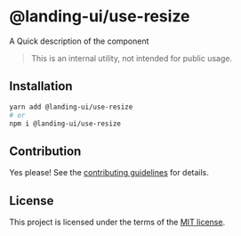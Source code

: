 # @landing-ui/use-resize

A Quick description of the component

> This is an internal utility, not intended for public usage.

## Installation

```sh
yarn add @landing-ui/use-resize
# or
npm i @landing-ui/use-resize
```

## Contribution

Yes please! See the
[contributing guidelines](https://github.com/PanagiotisPitsikoulis/landing.ui/blob/master/CONTRIBUTING.md)
for details.

## License

This project is licensed under the terms of the
[MIT license](https://github.com/PanagiotisPitsikoulis/landing.ui/blob/master/LICENSE).
